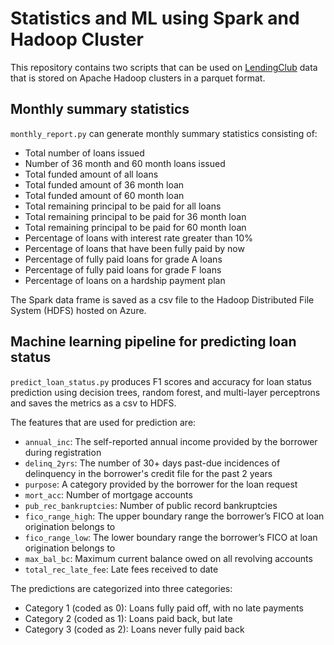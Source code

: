 # Statistics and ML using Spark and Hadoop Cluster

This repository contains two scripts that can be used on [LendingClub](https://www.lendingclub.com/) data that is stored on Apache Hadoop clusters in a parquet format.

## Monthly summary statistics

`monthly_report.py` can generate monthly summary statistics consisting of: 
- Total number of loans issued
- Number of 36 month and 60 month loans issued
- Total funded amount of all loans
- Total funded amount of 36 month loan
- Total funded amount of 60 month loan
- Total remaining principal to be paid for all loans
- Total remaining principal to be paid for 36 month loan
- Total remaining principal to be paid for 60 month loan
- Percentage of loans with interest rate greater than 10%
- Percentage of loans that have been fully paid by now
- Percentage of fully paid loans for grade A loans
- Percentage of fully paid loans for grade F loans
- Percentage of loans on a hardship payment plan

The Spark data frame is saved as a csv file to the Hadoop Distributed File System (HDFS) hosted on Azure.

## Machine learning pipeline for predicting loan status

`predict_loan_status.py` produces F1 scores and accuracy for loan status prediction using decision trees, random forest, and multi-layer perceptrons and saves the metrics as a csv to HDFS.

The features that are used for prediction are:
- `annual_inc`: The self-reported annual income provided by the borrower during registration
- `delinq_2yrs`: The number of 30+ days past-due incidences of delinquency in the borrower's credit file for the past 2 years
- `purpose`: A category provided by the borrower for the loan request
- `mort_acc`: Number of mortgage accounts
- `pub_rec_bankruptcies`: Number of public record bankruptcies
- `fico_range_high`: The upper boundary range the borrower’s FICO at loan origination belongs to
- `fico_range_low`: The lower boundary range the borrower’s FICO at loan origination belongs to
- `max_bal_bc`: Maximum current balance owed on all revolving accounts
- `total_rec_late_fee`: Late fees received to date

The predictions are categorized into three categories:
- Category 1 (coded as 0): Loans fully paid off, with no late payments
- Category 2 (coded as 1): Loans paid back, but late
- Category 3 (coded as 2): Loans never fully paid back
